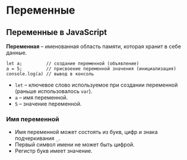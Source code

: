 # Переменные
## Переменные в JavaScript

**Переменная** &ndash; именованная область памяти, которая хранит в себе данные.

    let a;         // создание переменной (объявление)
    a = 5;         // присвоение переменной значения (инициализация)
    console.log(a) // вывод в консоль

* `let` &ndash; ключевое слово используемое при создании переменной (раньше использовалось `var`).
* `a` &ndash; имя переменной.
* `5` &ndash; значение переменной.

### Имя переменной
* Имя переменной может состоять из букв, цифр и знака подчеркивания `_`.
* Первый символ имени не может быть цифрой.
* Регистр букв имеет значение.

